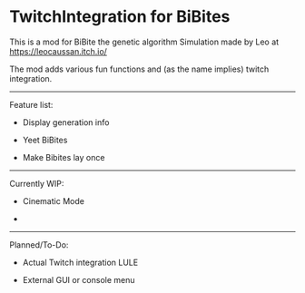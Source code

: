# TwitchIntegration for BiBites

This is a mod for BiBite the genetic algorithm Simulation
made by Leo at https://leocaussan.itch.io/


The mod adds various fun functions and (as the name implies)
twitch integration.


----------------------

Feature list:

- Display generation info 

- Yeet BiBites

- Make Bibites lay once 



----------------------

Currently WIP:

- Cinematic Mode

- 

----------------------

Planned/To-Do:

- Actual Twitch integration LULE

- External GUI or console menu 

